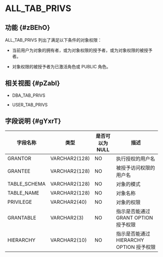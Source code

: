ALL_TAB_PRIVS 
==================================



功能 {#zBEhO}
-----------

ALL_TAB_PRIVS 列出了满足以下条件的对象权限：

* 当前用户为对象的拥有者，或为对象权限的授予者，或为对象权限的被授予者。

  

* 对象权限的被授予者为已激活角色或 PUBLIC 角色。

  




相关视图 {#pZabI}
-------------

* DBA_TAB_PRIVS

  

* USER_TAB_PRIVS

  




字段说明 {#gYxrT}
-------------



|   **字段名称**   |    **类型**     | **是否可以为 NULL** |            **描述**             |
|--------------|---------------|----------------|-------------------------------|
| GRANTOR      | VARCHAR2(128) | NO             | 执行授权的用户名                      |
| GRANTEE      | VARCHAR2(128) | NO             | 被授予访问权限的用户名                   |
| TABLE_SCHEMA | VARCHAR2(128) | NO             | 对象的模式                         |
| TABLE_NAME   | VARCHAR2(128) | NO             | 对象名称                          |
| PRIVILEGE    | VARCHAR2(40)  | NO             | 对象的权限                         |
| GRANTABLE    | VARCHAR2(3)   | NO             | 指示是否能通过 GRANT OPTION 授予权限     |
| HIERARCHY    | VARCHAR2(10)  | NO             | 指示是否能通过 HIERARCHY OPTION 授予权限 |



